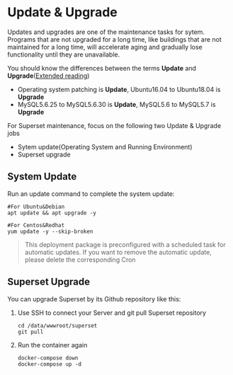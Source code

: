 # Update & Upgrade

Updates and upgrades are one of the maintenance tasks for sytem. Programs that are not upgraded for a long time, like buildings that are not maintained for a long time, will accelerate aging and gradually lose functionality until they are unavailable.

You should know the differences between the terms **Update** and **Upgrade**([Extended reading](https://support.websoft9.com/docs/faq/tech-upgrade.html#update-vs-upgrade))
- Operating system patching is **Update**, Ubuntu16.04 to Ubuntu18.04 is **Upgrade**
- MySQL5.6.25 to MySQL5.6.30 is **Update**, MySQL5.6 to MySQL5.7 is **Upgrade**

For Superset maintenance, focus on the following two Update & Upgrade jobs

- Sytem update(Operating System and Running Environment) 
- Superset upgrade 

## System Update

Run an update command to complete the system update:

``` shell
#For Ubuntu&Debian
apt update && apt upgrade -y

#For Centos&Redhat
yum update -y --skip-broken
```
> This deployment package is preconfigured with a scheduled task for automatic updates. If you want to remove the automatic update, please delete the corresponding Cron

## Superset Upgrade

You can upgrade Superset by its Github repository like this:

1. Use SSH to connect your Server and git pull Superset repository
   ```
   cd /data/wwwroot/superset
   git pull
   ```
2. Run the container again
   ```
   docker-compose down
   docker-compose up -d
   ```
